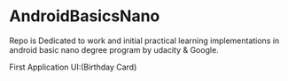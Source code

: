 # AndroidBasicsNano

Repo is Dedicated to work and initial practical learning implementations in android basic nano degree program by udacity &amp; Google.

First Application UI:(Birthday Card)


